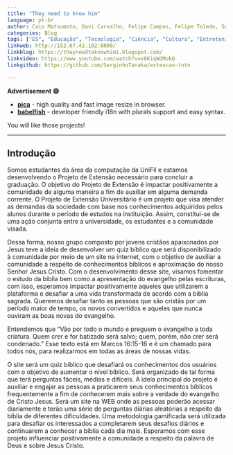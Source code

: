 ```yaml
---
title: "They need to know him"
language: pt-br
author: Caio Matsumoto, Davi Carvalho, Felipe Campos, Felipe Toledo, Sergio Tanaka
categories: Blog
tags: ["ES", "Educação", "Tecnologia", "Ciência", "Cultura", "Entretenimento", "Quiz", "Bíblia", "Jesus"] 
linkweb: http://152.67.42.182:8000/
linkblog: https://theyneedtoknowhim1.blogspot.com/
linkvideo: https://www.youtube.com/watch?v=x8KiqWdMukQ
linkgithub: https://github.com/SerginhoTanaka/extencao-tntn

---
```


__Advertisement :smile:__

- __[pica](https://nodeca.github.io/pica/demo/)__ - high quality and fast image
  resize in browser.
- __[babelfish](https://github.com/nodeca/babelfish/)__ - developer friendly
  i18n with plurals support and easy syntax.

You will like those projects!

---

## Introdução

Somos estudantes da área da computação da UniFil e estamos desenvolvendo o Projeto de Extensão necessário para concluir a graduação. O objetivo do Projeto de Extensão é impactar positivamente a comunidade de alguma maneira a fim de auxiliar em alguma demanda corrente.  O Projeto de Extensão Universitário é um projeto que visa atender as demandas da sociedade com base nos conhecimentos adquiridos pelos alunos durante o período de estudos na instituição. Assim, constitui-se de uma ação conjunta entre a universidade, os estudantes e a comunidade visada.

Dessa forma, nosso grupo composto por jovens cristãos apaixonados por Jesus teve a ideia de desenvolver um quiz bíblico que será disponibilizado à comunidade por meio de um site na internet, com o objetivo de auxiliar a comunidade a respeito de conhecimentos bíblicos e aproximação do nosso Senhor Jesus Cristo. Com o desenvolvimento desse site, visamos fomentar o estudo da bíblia bem como a apresentação do evangelho pelas escrituras, com isso, esperamos impactar positivamente aqueles que utilizarem a plataforma e desafiar a uma vida transformada de acordo com a bíblia sagrada. Queremos desafiar tanto as pessoas que são cristãs por um período maior de tempo, os novos convertidos e aqueles que nunca ouviram as boas novas do evangelho.

Entendemos que “Vão por todo o mundo e preguem o evangelho a toda criatura. Quem crer e for batizado será salvo; quem, porém, não crer será condenado.” Esse texto está em Marcos 16:15-16 e é um chamado para todos nós, para realizarmos em todas as áreas de nossas vidas.

O site será um quiz bíblico que desafiará os conhecimentos dos usuários com o objetivo de aumentar o nível bíblico. Será organizado de tal forma que terá perguntas fáceis, médias e difíceis. A ideia principal do projeto é auxiliar e engajar as pessoas a praticarem seus conhecimentos bíblicos frequentemente a fim de conhecerem mais sobre a verdade do evangelho de Cristo Jesus. Será um site na WEB onde as pessoas poderão acessar diariamente e terão uma série de perguntas diárias aleatórias a respeito da bíblia de diferentes dificuldades. Uma metodologia gamificada será utilizada para desafiar os interessados a completarem seus desafios diários e continuarem a conhecer a bíblia cada dia mais. Esperamos com esse projeto influenciar positivamente a comunidade a respeito da palavra de Deus e sobre Jesus Cristo.


